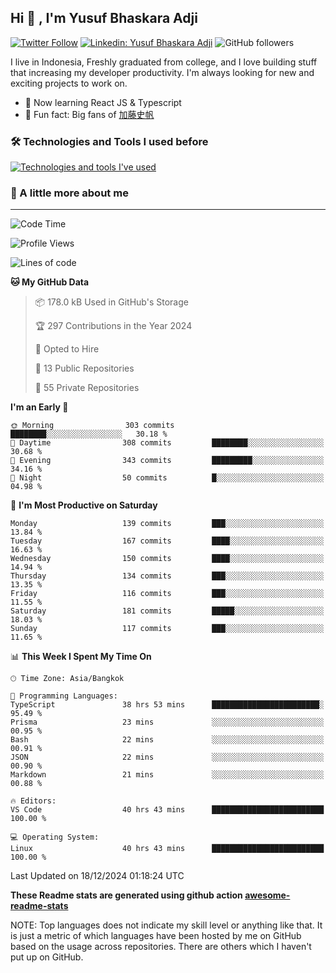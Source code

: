 ## Hi 👋 , I'm Yusuf Bhaskara Adji

[![Twitter Follow](https://img.shields.io/twitter/follow/frelein_asli?label=Follow)](https://twitter.com/intent/follow?screen_name=frelein_asli)
[![Linkedin: Yusuf Bhaskara Adji](https://img.shields.io/badge/-yusufadji-blue?style=flat-square&logo=Linkedin&logoColor=white&link=https://www.linkedin.com/in/yusuf-bhaskara-adji/)](https://www.linkedin.com/in/yusuf-bhaskara-adji/)
![GitHub followers](https://img.shields.io/github/followers/yusufadji?label=Follow&style=social)

I live in Indonesia, Freshly graduated from college, and I love building stuff that increasing my developer productivity. I'm always looking for new and exciting projects to work on.

- 🌱 Now learning React JS & Typescript
- 🐻 Fun fact: Big fans of [加藤史帆](https://www.instagram.com/katoshi.official/)

### 🛠️ Technologies and Tools I used before

[![Technologies and tools I've used](https://skillicons.dev/icons?i=html,css,js,ts,php,python,kotlin,tailwind,bootstrap,next,express,sequelize,mysql,prisma,firebase,vercel,vscode,androidstudio,bash,git,postman,figma,docker,linux&perline=12)](#)

### 🐣 A little more about me

---

<!--START_SECTION:waka-->
![Code Time](http://img.shields.io/badge/Code%20Time-1%2C188%20hrs%2019%20mins-blue)

![Profile Views](http://img.shields.io/badge/Profile%20Views-0-blue)

![Lines of code](https://img.shields.io/badge/From%20Hello%20World%20I%27ve%20Written-699.3%20thousand%20lines%20of%20code-blue)

**🐱 My GitHub Data** 

> 📦 178.0 kB Used in GitHub's Storage 
 > 
> 🏆 297 Contributions in the Year 2024
 > 
> 💼 Opted to Hire
 > 
> 📜 13 Public Repositories 
 > 
> 🔑 55 Private Repositories 
 > 
**I'm an Early 🐤** 

```text
🌞 Morning                303 commits         ████████░░░░░░░░░░░░░░░░░   30.18 % 
🌆 Daytime                308 commits         ████████░░░░░░░░░░░░░░░░░   30.68 % 
🌃 Evening                343 commits         █████████░░░░░░░░░░░░░░░░   34.16 % 
🌙 Night                  50 commits          █░░░░░░░░░░░░░░░░░░░░░░░░   04.98 % 
```
📅 **I'm Most Productive on Saturday** 

```text
Monday                   139 commits         ███░░░░░░░░░░░░░░░░░░░░░░   13.84 % 
Tuesday                  167 commits         ████░░░░░░░░░░░░░░░░░░░░░   16.63 % 
Wednesday                150 commits         ████░░░░░░░░░░░░░░░░░░░░░   14.94 % 
Thursday                 134 commits         ███░░░░░░░░░░░░░░░░░░░░░░   13.35 % 
Friday                   116 commits         ███░░░░░░░░░░░░░░░░░░░░░░   11.55 % 
Saturday                 181 commits         █████░░░░░░░░░░░░░░░░░░░░   18.03 % 
Sunday                   117 commits         ███░░░░░░░░░░░░░░░░░░░░░░   11.65 % 
```


📊 **This Week I Spent My Time On** 

```text
🕑︎ Time Zone: Asia/Bangkok

💬 Programming Languages: 
TypeScript               38 hrs 53 mins      ████████████████████████░   95.49 % 
Prisma                   23 mins             ░░░░░░░░░░░░░░░░░░░░░░░░░   00.95 % 
Bash                     22 mins             ░░░░░░░░░░░░░░░░░░░░░░░░░   00.91 % 
JSON                     22 mins             ░░░░░░░░░░░░░░░░░░░░░░░░░   00.90 % 
Markdown                 21 mins             ░░░░░░░░░░░░░░░░░░░░░░░░░   00.88 % 

🔥 Editors: 
VS Code                  40 hrs 43 mins      █████████████████████████   100.00 % 

💻 Operating System: 
Linux                    40 hrs 43 mins      █████████████████████████   100.00 % 
```


 Last Updated on 18/12/2024 01:18:24 UTC
<!--END_SECTION:waka-->

**These Readme stats are generated using github action [awesome-readme-stats](https://github.com/anmol098/waka-readme-stats)**

NOTE: Top languages does not indicate my skill level or anything like that. It is just a metric of which languages have been hosted by me on GitHub based on the usage across repositories. There are others which I haven't put up on GitHub.
